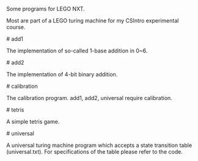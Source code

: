 <p>Some programs for LEGO NXT.</p>
<p>Most are part of a LEGO turing machine for my CSIntro experimental course.</p>
# add1
<p>The implementation of so-called 1-base addition in 0~6.</p>
# add2
<p>The implementation of 4-bit binary addition.</p>
# calibration
<p>The calibration program. add1, add2, universal require calibration.</p>
# tetris
<p>A simple tetris game.</p>
# universal
<p>A universal turing machine program which accepts a state transition table (universal.txt). For specifications of the table please refer to the code.</p>